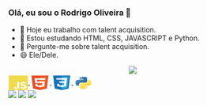 ### Olá, eu sou o Rodrigo Oliveira 👋



- 🔭 Hoje eu trabalho com talent acquisition.
- 🌱 Estou estudando HTML, CSS, JAVASCRIPT e Python.
- 💬 Pergunte-me sobre talent acquisition.
- 😄 Ele/Dele.
 

<div align="center">
  <a href="https://github.com/rodrigo-olive">
  <img height="180em" src="https://github-readme-stats.vercel.app/api?username=rodrigo-oliver&show_icons=true&theme=dark&include_all_commits=true&count_private=true"/>
  
</div>
  <div>
  <img align="center" alt="-Js" height="30" width="40" src="https://raw.githubusercontent.com/devicons/devicon/master/icons/javascript/javascript-plain.svg">
 <img align="center" alt="-HTML" height="30" width="40" src="https://raw.githubusercontent.com/devicons/devicon/master/icons/html5/html5-original.svg">
 <img align="center" alt="-CSS" height="30" width="40" src="https://raw.githubusercontent.com/devicons/devicon/master/icons/css3/css3-original.svg">
<img align="center" alt="-Python" height="30" width="40" src="https://raw.githubusercontent.com/devicons/devicon/master/icons/python/python-original.svg">
   </div>
  

   

  
  
  <div>
      <a href = "mailto:rodrigoolive1994@gmail.com"><img src="https://img.shields.io/badge/-Gmail-%23333?style=for-the-badge&logo=gmail&logoColor=white" target="_blank"></a>
  <a href="https://www.linkedin.com/in/rodrigo-oliveira-5ba479160/" target="_blank"><img src="https://img.shields.io/badge/-LinkedIn-%230077B5?style=for-the-badge&logo=linkedin&logoColor=white" target="_blank"></a> 
     <a href="Rodrigo Oliveira#5999" target="_blank"><img src="https://img.shields.io/badge/Discord-7289DA?style=for-the-badge&logo=discord&logoColor=white" target="_blank"></a> 
  <div>
